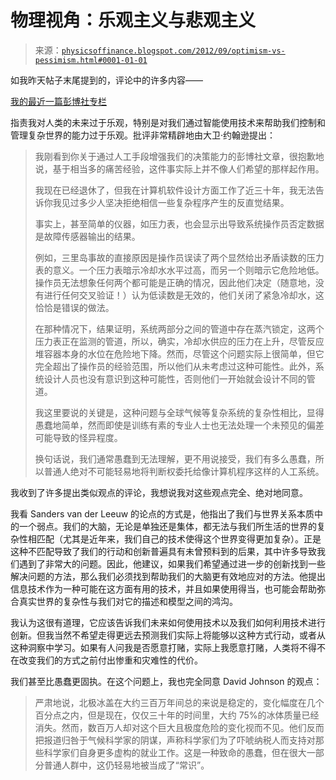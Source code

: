 <!--yml

类别：未分类

日期：2024-05-18 07:00:34

-->

# 物理视角：乐观主义与悲观主义

> 来源：[`physicsoffinance.blogspot.com/2012/09/optimism-vs-pessimism.html#0001-01-01`](http://physicsoffinance.blogspot.com/2012/09/optimism-vs-pessimism.html#0001-01-01)

如我昨天帖子末尾提到的，评论中的许多内容——

[我的最近一篇彭博社专栏](http://www.bloomberg.com/news/2012-09-09/how-hacking-the-human-brain-can-save-civilization.html)

指责我对人类的未来过于乐观，特别是对我们通过智能使用技术来帮助我们控制和管理复杂世界的能力过于乐观。批评非常精辟地由大卫·约翰逊提出：

> 我刚看到你关于通过人工手段增强我们的决策能力的彭博社文章，很抱歉地说，基于相当多的痛苦经验，这件事实际上并不像人们希望的那样起作用。
> 
> 我现在已经退休了，但我在计算机软件设计方面工作了近三十年，我无法告诉你我见过多少人坚决拒绝相信一些复杂程序产生的反直觉结果。
> 
> 事实上，甚至简单的仪器，如压力表，也会显示出导致系统操作员否定数据是故障传感器输出的结果。
> 
> 例如，三里岛事故的直接原因是操作员误读了两个显然给出矛盾读数的压力表的意义。一个压力表暗示冷却水水平过高，而另一个则暗示它危险地低。操作员无法想象任何两个都可能是正确的情况，因此他们决定（随意地，没有进行任何交叉验证！）认为低读数是无效的，他们关闭了紧急冷却水，这恰恰是错误的做法。
> 
> 在那种情况下，结果证明，系统两部分之间的管道中存在蒸汽锁定，这两个压力表正在监测的管道，所以，确实，冷却水供应的压力在上升，尽管反应堆容器本身的水位在危险地下降。然而，尽管这个问题实际上很简单，但它完全超出了操作员的经验范围，所以他们从未考虑过这种可能性。此外，系统设计人员也没有意识到这种可能性，否则他们一开始就会设计不同的管道。
> 
> 我这里要说的关键是，这种问题与全球气候等复杂系统的复杂性相比，显得愚蠢地简单，然而即使是训练有素的专业人士也无法处理一个未预见的偏差可能导致的怪异程度。
> 
> 换句话说，我们通常愚蠢到无法理解，更不用说接受，我们有多么愚蠢，所以普通人绝对不可能轻易地将判断权委托给像计算机程序这样的人工系统。

我收到了许多提出类似观点的评论，我想说我对这些观点完全、绝对地同意。

我看 Sanders van der Leeuw 的论点的方式是，他指出了我们与世界关系本质中的一个弱点。我们的大脑，无论是单独还是集体，都无法与我们所生活的世界的复杂性相匹配（尤其是近年来，我们自己的技术使得这个世界变得更加复杂）。正是这种不匹配导致了我们的行动和创新普遍具有未曾预料到的后果，其中许多导致我们遇到了非常大的问题。因此，他建议，如果我们希望通过进一步的创新找到一些解决问题的方法，那么我们必须找到帮助我们的大脑更有效地应对的方法。他提出信息技术作为一种可能在这方面有用的技术，并且如果使用得当，也可能会帮助弥合真实世界的复杂性与我们对它的描述和模型之间的鸿沟。

我认为这很有道理，它应该告诉我们未来如何使用技术以及我们如何利用技术进行创新。但我当然不希望走得更远去预测我们实际上将能够以这种方式行动，或者从这种洞察中学习。如果有人问我是否愿意打赌，实际上我愿意打赌，人类将不得不在改变我们的方式之前付出惨重和灾难性的代价。

我们甚至比愚蠢更固执。在这个问题上，我也完全同意 David Johnson 的观点：

> 严肃地说，北极冰盖在大约三百万年间总的来说是稳定的，变化幅度在几个百分点之内，但是现在，仅仅三十年的时间里，大约 75%的冰体质量已经消失。然而，数百万人却对这个巨大且极度危险的变化视而不见。他们反而把报道归咎于气候科学家的阴谋，声称科学家们为了吓唬纳税人而支持对那些科学家们自身更多虚构的就业工作。这是一种致命的愚蠢，但在很大一部分普通人群中，这仍轻易地被当成了“常识”。
